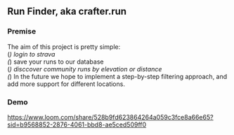 ## Run Finder, aka crafter.run

### Premise
The aim of this project is pretty simple:  <br />
(*) login to strava  <br />
(*) save your runs to our database  <br />
(*) disccover community runs by elevation or distance <br />
(*) In the future we hope to implement a step-by-step filtering approach, and add more support for different locations. <br />

### Demo
https://www.loom.com/share/528b9fd623864264a059c3fce8a66e65?sid=b9568852-2876-4061-bbd8-ae5ced509ff0
